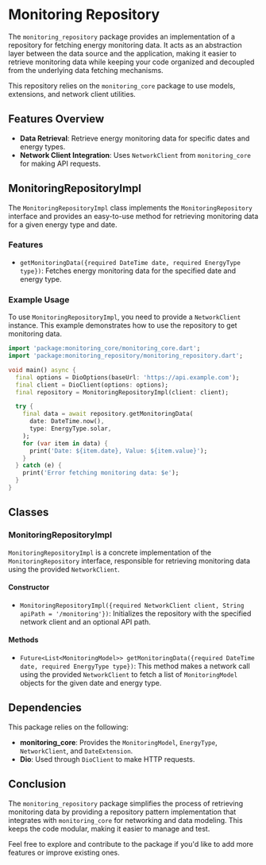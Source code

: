 # Monitoring Repository

The `monitoring_repository` package provides an implementation of a repository for fetching energy monitoring data. It acts as an abstraction layer between the data source and the application, making it easier to retrieve monitoring data while keeping your code organized and decoupled from the underlying data fetching mechanisms.

This repository relies on the `monitoring_core` package to use models, extensions, and network client utilities.

## Features Overview

- **Data Retrieval**: Retrieve energy monitoring data for specific dates and energy types.
- **Network Client Integration**: Uses `NetworkClient` from `monitoring_core` for making API requests.

## MonitoringRepositoryImpl

The `MonitoringRepositoryImpl` class implements the `MonitoringRepository` interface and provides an easy-to-use method for retrieving monitoring data for a given energy type and date.

### Features

- `getMonitoringData({required DateTime date, required EnergyType type})`: Fetches energy monitoring data for the specified date and energy type.

### Example Usage

To use `MonitoringRepositoryImpl`, you need to provide a `NetworkClient` instance. This example demonstrates how to use the repository to get monitoring data.

```dart
import 'package:monitoring_core/monitoring_core.dart';
import 'package:monitoring_repository/monitoring_repository.dart';

void main() async {
  final options = DioOptions(baseUrl: 'https://api.example.com');
  final client = DioClient(options: options);
  final repository = MonitoringRepositoryImpl(client: client);

  try {
    final data = await repository.getMonitoringData(
      date: DateTime.now(),
      type: EnergyType.solar,
    );
    for (var item in data) {
      print('Date: ${item.date}, Value: ${item.value}');
    }
  } catch (e) {
    print('Error fetching monitoring data: $e');
  }
}
```

## Classes

### MonitoringRepositoryImpl

`MonitoringRepositoryImpl` is a concrete implementation of the `MonitoringRepository` interface, responsible for retrieving monitoring data using the provided `NetworkClient`.

#### Constructor

- `MonitoringRepositoryImpl({required NetworkClient client, String apiPath = '/monitoring'})`: Initializes the repository with the specified network client and an optional API path.

#### Methods

- `Future<List<MonitoringModel>> getMonitoringData({required DateTime date, required EnergyType type})`: This method makes a network call using the provided `NetworkClient` to fetch a list of `MonitoringModel` objects for the given date and energy type.

## Dependencies

This package relies on the following:

- **monitoring_core**: Provides the `MonitoringModel`, `EnergyType`, `NetworkClient`, and `DateExtension`.
- **Dio**: Used through `DioClient` to make HTTP requests.

## Conclusion

The `monitoring_repository` package simplifies the process of retrieving monitoring data by providing a repository pattern implementation that integrates with `monitoring_core` for networking and data modeling. This keeps the code modular, making it easier to manage and test.

Feel free to explore and contribute to the package if you'd like to add more features or improve existing ones.


